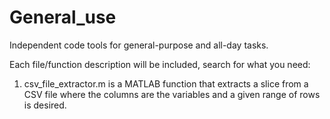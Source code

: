 # General_use
Independent code tools for general-purpose and all-day tasks.

Each file/function description will be included, search for what you need:

1. csv_file_extractor.m is a MATLAB function that extracts a slice from a CSV file where the columns are the variables and a given range of rows is desired.
